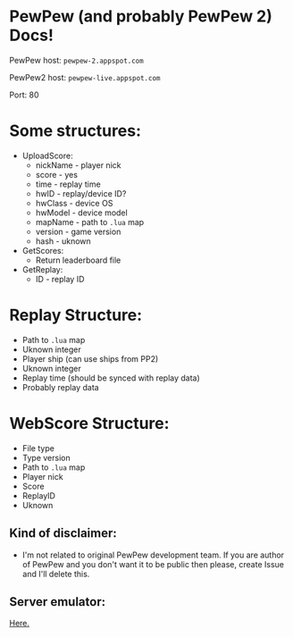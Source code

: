 # PewPew (and probably PewPew 2) Docs!

PewPew host: `pewpew-2.appspot.com`

PewPew2 host: `pewpew-live.appspot.com`

Port: 80

# Some structures:
 - UploadScore:
   - nickName - player nick
   - score - yes
   - time - replay time
   - hwID - replay/device ID?
   - hwClass - device OS
   - hwModel - device model
   - mapName - path to `.lua` map
   - version - game version
   - hash - uknown
 - GetScores:
   - Return leaderboard file
 - GetReplay:
   - ID - replay ID
# Replay Structure:
 - Path to `.lua` map
 - Uknown integer
 - Player ship (can use ships from PP2)
 - Uknown integer
 - Replay time (should be synced with replay data)
 - Probably replay data
# WebScore Structure:
 - File type
 - Type version
 - Path to `.lua` map
 - Player nick
 - Score
 - ReplayID
 - Uknown

## Kind of disclaimer:
 - I'm not related to original PewPew development team. If you are author of PewPew and you don't want it to be public then please, create Issue and I'll delete this.

## Server emulator:
 [Here.](https://github.com/root-7325/PewPew-Server-Emulator)
